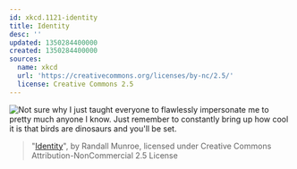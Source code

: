 ```yaml
---
id: xkcd.1121-identity
title: Identity
desc: ''
updated: 1350284400000
created: 1350284400000
sources:
  name: xkcd
  url: 'https://creativecommons.org/licenses/by-nc/2.5/'
  license: Creative Commons 2.5
---
```

![Not sure why I just taught everyone to flawlessly impersonate me to pretty much anyone I know. Just remember to constantly bring up how cool it is that birds are dinosaurs and you'll be set.](https://imgs.xkcd.com/comics/identity.png)
> "[Identity](https://xkcd.com/1121/)", by Randall Munroe, licensed under Creative Commons Attribution-NonCommercial 2.5 License
